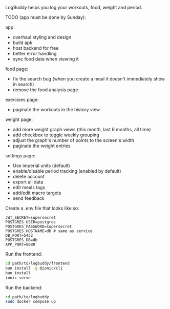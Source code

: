 LogBuddy helps you log your workouts, food, weight and period.

TODO (app must be done by Sunday):

app:
- overhaul styling and design
- build apk
- host backend for free
- better error handling
- sync food data when viewing it

food page:
- fix the search bug (when you create a meal it doesn't immediately show in search)
- remove the food analysis page

exercises page:
- paginate the workouts in the history view

weight page:
- add more weight graph views (this month, last 6 months, all time)
- add checkbox to toggle weekly grouping
- adjust the graph's number of points to the screen's width
- paginate the weight entries

settings page:
- Use imperial units (default)
- enable/disable period tracking (enabled by default)
- delete account
- export all data
- edit meals tags
- add/edit macro targets
- send feedback

Create a .env file that looks like so:
```.env
JWT_SECRET=supersecret
POSTGRES_USER=postgres
POSTGRES_PASSWORD=supersecret
POSTGRES_HOSTNAME=db # same as service
DB_PORT=5432
POSTGRES_DB=db
APP_PORT=8080
```

Run the frontend:
```bash
cd path/to/logbuddy/frontend
bun install -g @ionic/cli
bun install
ionic serve
```

Run the backend:
```bash
cd path/to/logbuddy
sudo docker compose up
```